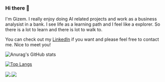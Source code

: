 ### Hi there 👋

I'm Gizem. I really enjoy doing AI related projects and work as a business analysist in a bank. I see life as a learning path and I feel like a explorer. So there is a lot to learn and there is lot to walk to.

You can check out my [LinkedIn](https://www.linkedin.com/in/ozturkgizem/) if you want and please feel free to contact me. Nice to meet you!

![Anurag's GitHub stats](https://github-readme-stats.vercel.app/api?username=ozturkgizem&show_icons=true)

[![Top Langs](https://github-readme-stats.vercel.app/api/top-langs/?username=ozturkgizem&layout=compact)](https://github.com/anuraghazra/github-readme-stats)

<a href="https://github.com/anuraghazra/github-readme-stats">
  <img align="center" src="https://github-readme-stats.vercel.app/api?username=ozturkgizem&show_icons=true" />
</a>
<a href="https://github.com/anuraghazra/convoychat">
  <img align="center" src="https://github-readme-stats.vercel.app/api/top-langs/?username=ozturkgizem&layout=compact" />
</a>
